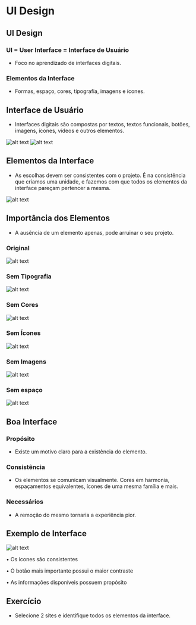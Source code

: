 # UI Design

## UI Design
### UI = User Interface = Interface de Usuário
* Foco no aprendizado de interfaces digitais.

### Elementos da Interface
* Formas, espaço, cores, tipografia, imagens e ícones.

## Interface de Usuário
* Interfaces digitais são compostas por textos, textos funcionais, botões, imagens, ícones, vídeos e outros elementos.

![alt text](image.png)
![alt text](image-1.png)

## Elementos da Interface
* As escolhas devem ser consistentes com o projeto. É na consistência que criamos uma unidade, e fazemos com que todos os elementos da interface pareçam pertencer a mesma.

![alt text](image-2.png)

## Importância dos Elementos
* A ausência de um elemento apenas, pode arruinar o seu projeto.

### Original
![alt text](image-3.png)

### Sem Tipografia
![alt text](image-4.png)

### Sem Cores
![alt text](image-5.png)

### Sem Ícones
![alt text](image-6.png)

### Sem Imagens
![alt text](image-7.png)

### Sem espaço
![alt text](image-8.png)

## Boa Interface

### Propósito
* Existe um motivo claro para a existência do elemento.

### Consistência
* Os elementos se comunicam visualmente. Cores em harmonia, espaçamentos equivalentes, ícones de uma mesma família e mais.

### Necessários
* A remoção do mesmo tornaria a experiência pior.

## Exemplo de Interface
![alt text](image-9.png)

• Os ícones são consistentes

• O botão mais importante possui o maior contraste

• As informações disponíveis possuem propósito

## Exercício
* Selecione 2 sites e identifique todos os elementos da interface.